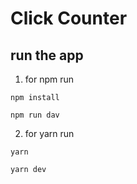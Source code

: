 # Click Counter

## run the app

1. for npm run

```
npm install
```

```
npm run dav
```

2. for yarn run

```
yarn
```

```
yarn dev
```
